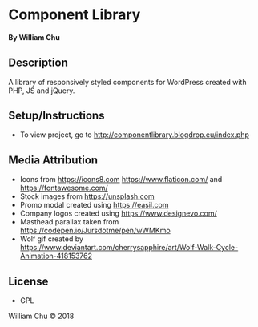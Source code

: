 # Component Library

#### By William Chu

## Description

A library of responsively styled components for WordPress created with PHP, JS and jQuery.

## Setup/Instructions

* To view project, go to http://componentlibrary.blogdrop.eu/index.php

## Media Attribution

* Icons from https://icons8.com https://www.flaticon.com/ and https://fontawesome.com/
* Stock images from https://unsplash.com
* Promo modal created using https://easil.com
* Company logos created using https://www.designevo.com/
* Masthead parallax taken from https://codepen.io/Jursdotme/pen/wWMKmo
* Wolf gif created by https://www.deviantart.com/cherrysapphire/art/Wolf-Walk-Cycle-Animation-418153762

## License

* GPL

William Chu © 2018
